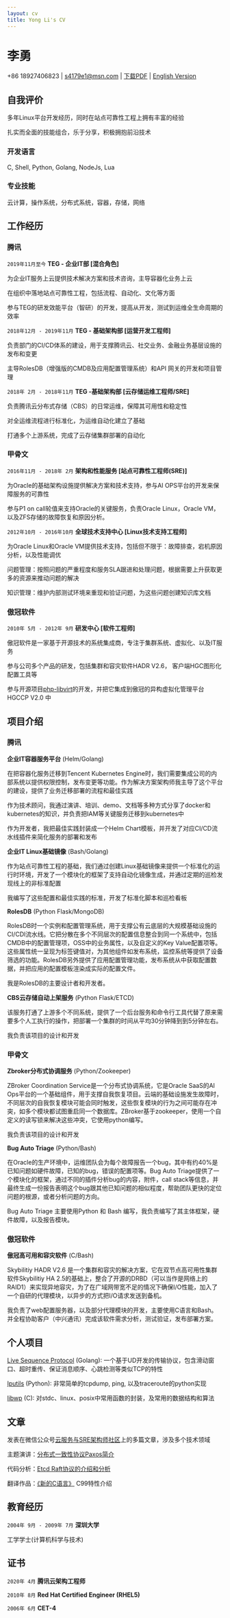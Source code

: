 ```yaml
---
layout: cv
title: Yong Li's CV
---
```

# 李勇

<div id="webaddress">
+86 18927406823 | 
<a href="s4179e1@msn.com">s4179e1@msn.com</a> |
<a href="./YongLi-CV-zh.pdf">下载PDF</a> |
<a href="./index.html">English Version</a>
</div>

## 自我评价

多年Linux平台开发经历，同时在站点可靠性工程上拥有丰富的经验

扎实而全面的技能组合，乐于分享，积极拥抱前沿技术

### 开发语言

C, Shell, Python, Golang, NodeJs, Lua

### 专业技能

云计算，操作系统，分布式系统，容器，存储，网络

## 工作经历

### 腾讯
`2019年11月至今`
**TEG - 企业IT部 [混合角色]**

为企业IT服务上云提供技术解决方案和技术咨询，主导容器化业务上云

在组织中落地站点可靠性工程，包括流程、自动化、文化等方面

参与TEG的研发效能平台（智研）的开发，提高从开发，测试到运维全生命周期的效率

`2018年12月 - 2019年11月`
**TEG - 基础架构部 [运营开发工程师]**

负责部门的CI/CD体系的建设，用于支撑腾讯云、社交业务、金融业务基层设施的发布和变更

主导RolesDB（增强版的CMDB及应用配置管理系统）和API 网关的开发和项目管理

`2018年 2月 - 2018年11月`
**TEG -基础架构部 [云存储运维工程师/SRE]**

负责腾讯云分布式存储（CBS）的日常运维，保障其可用性和稳定性

对全运维流程进行标准化，为运维自动化建立了基础

打通多个上游系统，完成了云存储集群部署的自动化

### 甲骨文
`2016年11月 - 2018年 2月` **架构和性能服务 [站点可靠性工程师(SRE)]**

为Oracle的基础架构设施提供解决方案和技术支持，参与AI OPS平台的开发来保障服务的可靠性

参与P1 on call轮值来支持Oracle的关键服务，负责Oracle Linux，Oracle VM，以及ZFS存储的故障恢复和原因分析。

`2012年10月 - 2016年10月`
**全球技术支持中心 [Linux技术支持工程师]**

为Oracle Linux和Oracle VM提供技术支持，包括但不限于：故障排查，宕机原因分析，以及性能调优

问题管理：按照问题的严重程度和服务SLA跟进和处理问题，根据需要上升获取更多的资源来推动问题的解决

知识管理：维护内部测试环境来重现和验证问题，为这些问题创建知识库文档


### 傲冠软件
`2010年 5月 - 2012年 9月`
**研发中心 [软件工程师]**

傲冠软件是一家基于开源技术的系统集成商，专注于集群系统、虚拟化、以及IT服务

参与公司多个产品的研发，包括集群和容灾软件HADR V2.6， 客户端HGC图形化配置工具等

参与开源项目[php-libvirt](https://libvirt.org/git/?p=libvirt-php.git;a=search;s=Lyre;st=author)的开发，并把它集成到傲冠的异构虚拟化管理平台HGCCP V2.0 中

## 项目介绍

### 腾讯
__企业IT容器服务平台__ (Helm/Golang)

在把容器化服务迁移到Tencent Kubernetes Engine时，我们需要集成公司的内部系统以提供权限控制，发布变更等功能。作为解决方案架构师我主导了这个平台的建设，提供了业务迁移部署的流程和最佳实践

作为技术顾问，我通过演讲、培训、demo、文档等多种方式分享了docker和kubernetes的知识，并负责把IAM等关键服务迁移到kubernetes中

作为开发者，我把最佳实践封装成一个Helm Chart模板，并开发了对应CI/CD流水线插件来简化服务的部署和发布

__企业IT Linux基础镜像__ (Bash/Golang)

作为站点可靠性工程的基础，我们通过创建Linux基础镜像来提供一个标准化的运行时环境，开发了一个模块化的框架了支持自动化镜像生成，并通过定期的巡检发现线上的非标准配置

我编写了这些配置和最佳实践的标准，开发了标准化脚本和巡检看板

__RolesDB__ (Python Flask/MongoDB)

RolesDB时一个实例和配置管理系统，用于支撑公有云底层的大规模基础设施的CI/CDl流水线。它把分散在多个不同层次的配置信息整合到同一个系统中，包括CMDB中的配置管理项，OSS中的业务属性，以及自定义的Key Value配置项等。这些属性统一呈现为标签键值对，为其他组件如发布系统，监控系统等提供了设备筛选的功能。RolesDB另外提供了应用配置管理功能，发布系统从中获取配置数据，并把应用的配置模板渲染成实际的配置文件。

我是RolesDB的主要设计者和开发者。


__CBS云存储自动上架服务__ (Python Flask/ETCD)

该服务打通了上游多个不同系统，提供了一个后台服务和命令行工具代替了原来需要多个人工执行的操作，把部署一个集群的时间从平均30分钟降到到5分钟左右。

我负责该项目的设计和开发

### 甲骨文

__Zbroker分布式协调服务__ (Python/Zookeeper)

ZBroker Coordination Service是一个分布式协调系统，它是Oracle SaaS的AI Ops平台的一个基础组件，用于支撑自我恢复项目。云端的基础设施发生故障时，不同层次的自我恢复模块可能会同时触发，这些恢复模块的行为之间可能存在冲突，如多个模块都试图重启同一个数据库。ZBroker基于zookeeper，使用一个自定义的读写锁来解决这些冲突，它使用python编写。

我负责该项目的设计和开发

__Bug Auto Triage__ (Python/Bash)

在Oracle的生产环境中，运维团队会为每个故障报告一个bug，其中有约40%是已知问题如硬件故障，已知的bug，错误的配置项等。Bug Auto Triage提供了一个模块化的框架，通过不同的插件分析bug的内容，附件，call stack等信息，并最终生成一份报告表明这个bug跟其他已知问题的相似程度，帮助团队更快的定位问题的根源，或者分析问题的方向。

Bug Auto Triage 主要使用Python 和 Bash 编写，我负责编写了其主体框架，硬件故障，以及报告模块。

### 傲冠软件

__傲冠高可用和容灾软件__ (C/Bash)

Skybilitiy HADR V2.6 是一个集群和容灾的解决方案，它在双节点高可用性集群软件Skybilitiy HA 2.5的基础上，整合了开源的DRBD（可以当作是网络上的RAID1）来实现异地容灾，为了在广域网带宽不足的情况下确保I/O性能，加入了一个自研的代理模块，以异步的方式把I/O请求发送到备机。
    
我负责了web配置服务器，以及部分代理模块的开发，主要使用C语言和Bash。并全程协助客户（中兴通讯）完成该软件需求分析，测试验证，发布部署方案。


## 个人项目

[Live Sequence Protocol](http://code.poetpalace.org/cgit/p1/tree) (Golang): 一个基于UD开发的传输协议，包含滑动窗口、超时重传、保证消息顺序、心跳检测等类似TCP的特性

[Iputils](http://git.poetpalace.org/cgit.cgi/iputils/tree) (Python): 非常简单的tcpdump, ping, 以及traceroute的python实现

[libwp](http://git.poetpalace.org/cgit.cgi/libwp/tree) (C): 对stdc、linux、posix中常用函数的封装，及常用的数据结构和算法

## 文章

发表在微信公众号[云服务与SRE架构师社区](https://cloud.tencent.com/developer/column/79283)上的多篇文章，涉及多个技术领域

主题演讲：[分布式一致性协议Paxos简介](http://t.poetpalace.org/misc/paxos.pptx)

代码分析：[Etcd Raft协议的介绍和分析](https://github.com/4179e1/etcd/tree/master/contrib/raftexample/doc)

翻译作品：[《新的C语言》](http://misc.poetpalace.org/C99/) C99特性介绍


## 教育经历

`2004年 9月 - 2009年 7月`
**深圳大学**

工学学士(计算机科学与技术)

## 证书

`2020年 4月`
__腾讯云架构工程师__

`2010年 8月`
__Red Hat Certified Engineer (RHEL5)__

`2006年 6月`
__CET-4__


<!-- ### Footer

Last updated: Oct 202CET0 -->